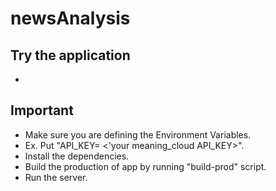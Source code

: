 # newsAnalysis
## Try the application
- 
## Important
- Make sure you are defining the Environment Variables.
- Ex. Put "API_KEY= <'your meaning_cloud API_KEY>".
- Install the dependencies.
- Build the production of app by running "build-prod" script.
- Run the server.